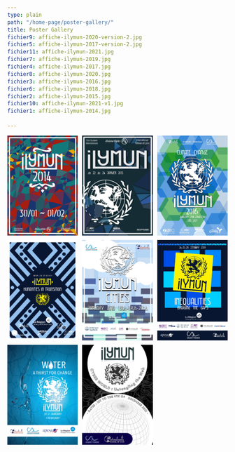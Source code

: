 ```yaml
---
type: plain
path: "/home-page/poster-gallery/"
title: Poster Gallery
fichier9: affiche-ilymun-2020-version-2.jpg
fichier5: affiche-ilymun-2017-version-2.jpg
fichier11: affiche-ilymun-2021.jpg
fichier7: affiche-ilymun-2019.jpg
fichier4: affiche-ilymun-2017.jpg
fichier8: affiche-ilymun-2020.jpg
fichier3: affiche-ilymun-2016.jpg
fichier6: affiche-ilymun-2018.jpg
fichier2: affiche-ilymun-2015.jpg
fichier10: affiche-ilymun-2021-v1.jpg
fichier1: affiche-ilymun-2014.jpg

---
```


<div class="wrapper" style="display:grid;grid-template-columns:repeat(3,1fr);grid-gap:10px;">

<img src="../../uploads/affiche-ilymun-2014.jpg" alt="Poster 2014">

<img src="../../uploads/affiche-ilymun-2015.jpg" alt="Poster 2015">

<img src="../../uploads/affiche-ilymun-2016.jpg" alt="Poster 2016">

<img src="../../uploads/affiche-ilymun-2017.jpg" alt="Poster 2017">

<img src="../../uploads/affiche-ilymun-2018.jpg" alt="Poster 2018">

<img src="../../uploads/affiche-ilymun-2019.jpg" alt="Poster 2019">

<img src="../../uploads/affiche-ilymun-2020.jpg" alt="Poster 2020">

<img src="../../uploads/affiche-ilymun-2021.jpg" alt="Poster 2021">

</div>

